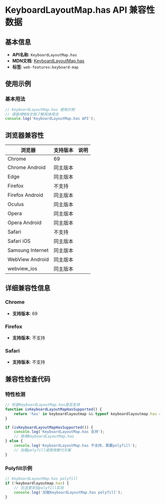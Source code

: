 # KeyboardLayoutMap.has API 兼容性数据

## 基本信息

- **API名称**: `KeyboardLayoutMap.has`
- **MDN文档**: [KeyboardLayoutMap.has](https://developer.mozilla.org/docs/Web/API/KeyboardLayoutMap/has)
- **标签**: `web-features:keyboard-map`

## 使用示例

### 基本用法

```javascript
// KeyboardLayoutMap.has 使用示例
// 请查阅MDN文档了解具体用法
console.log('KeyboardLayoutMap.has API');
```

## 浏览器兼容性

| 浏览器 | 支持版本 | 说明 |
|--------|----------|------|
| Chrome | 69 |  |
| Chrome Android | 同主版本 |  |
| Edge | 同主版本 |  |
| Firefox | 不支持 |  |
| Firefox Android | 同主版本 |  |
| Oculus | 同主版本 |  |
| Opera | 同主版本 |  |
| Opera Android | 同主版本 |  |
| Safari | 不支持 |  |
| Safari iOS | 同主版本 |  |
| Samsung Internet | 同主版本 |  |
| WebView Android | 同主版本 |  |
| webview_ios | 同主版本 |  |

## 详细兼容性信息

### Chrome

- **支持版本**: 69

### Firefox

- **支持版本**: 不支持

### Safari

- **支持版本**: 不支持

## 兼容性检查代码

### 特性检测

```javascript
// 检查KeyboardLayoutMap.has是否支持
function isKeyboardLayoutMapHasSupported() {
    return 'has' in keyboardlayoutmap && typeof keyboardlayoutmap.has === 'function';
}

if (isKeyboardLayoutMapHasSupported()) {
    console.log('KeyboardLayoutMap.has 支持');
    // 使用KeyboardLayoutMap.has
} else {
    console.log('KeyboardLayoutMap.has 不支持，需要polyfill');
    // 加载polyfill或使用替代方案
}
```

### Polyfill示例

```javascript
// KeyboardLayoutMap.has polyfill
if (!keyboardlayoutmap.has) {
    // 在这里添加polyfill实现
    console.log('加载KeyboardLayoutMap.has polyfill');
}
```

